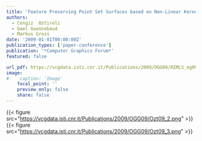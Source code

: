 ```yaml
---
title: 'Feature Preserving Point Set Surfaces based on Non-Linear Kernel Regression'
authors:
  - Cengiz  Oztireli
  - Gael Guennebaud
  - Markus Gross
date: '2009-01-01T00:00:00Z'
publication_types: ['paper-conference']
publication: '*Computer Graphics Forum*'
featured: false

url_pdf: https://vcgdata.isti.cnr.it/Publications/2009/OGG09/RIMLS_eg09.pdf
image:
#    caption: 'Image'
    focal_point: ''
    preview_only: false
    share: false
---
```

{{< figure src="https://vcgdata.isti.cnr.it/Publications/2009/OGG09/Ozt09_2.png" >}}
{{< figure src="https://vcgdata.isti.cnr.it/Publications/2009/OGG09/Ozt09_3.png" >}}
